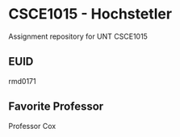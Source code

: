 # CSCE1015 - Hochstetler
Assignment repository for UNT CSCE1015

## EUID
rmd0171
## Favorite Professor
Professor Cox
